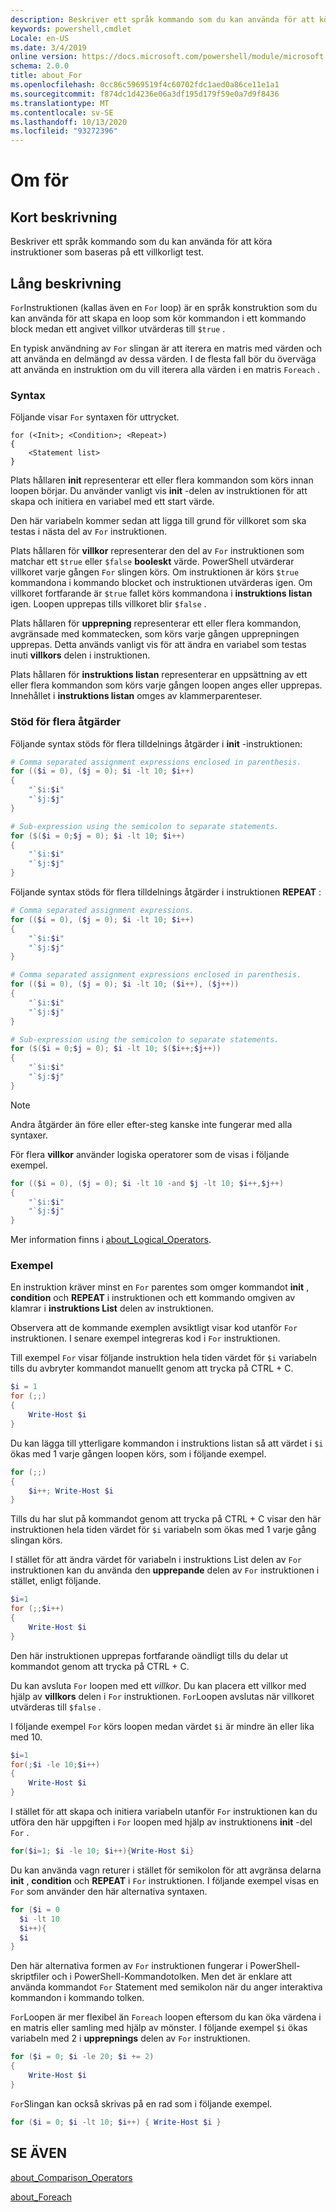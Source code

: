```yaml
---
description: Beskriver ett språk kommando som du kan använda för att köra instruktioner som baseras på ett villkorligt test.
keywords: powershell,cmdlet
Locale: en-US
ms.date: 3/4/2019
online version: https://docs.microsoft.com/powershell/module/microsoft.powershell.core/about/about_for?view=powershell-7&WT.mc_id=ps-gethelp
schema: 2.0.0
title: about_For
ms.openlocfilehash: 0cc86c5969519f4c60702fdc1aed0a86ce11e1a1
ms.sourcegitcommit: f874dc1d4236e06a3df195d179f59e0a7d9f8436
ms.translationtype: MT
ms.contentlocale: sv-SE
ms.lasthandoff: 10/13/2020
ms.locfileid: "93272396"
---
```

# <a name="about-for"></a>Om för

## <a name="short-description"></a>Kort beskrivning
Beskriver ett språk kommando som du kan använda för att köra instruktioner som baseras på ett villkorligt test.

## <a name="long-description"></a>Lång beskrivning

`For`Instruktionen (kallas även en `For` loop) är en språk konstruktion som du kan använda för att skapa en loop som kör kommandon i ett kommando block medan ett angivet villkor utvärderas till `$true` .

En typisk användning av `For` slingan är att iterera en matris med värden och att använda en delmängd av dessa värden. I de flesta fall bör du överväga att använda en instruktion om du vill iterera alla värden i en matris `Foreach` .

### <a name="syntax"></a>Syntax

Följande visar `For` syntaxen för uttrycket.

```
for (<Init>; <Condition>; <Repeat>)
{
    <Statement list>
}
```

Plats hållaren **init** representerar ett eller flera kommandon som körs innan loopen börjar. Du använder vanligt vis **init** -delen av instruktionen för att skapa och initiera en variabel med ett start värde.

Den här variabeln kommer sedan att ligga till grund för villkoret som ska testas i nästa del av `For` instruktionen.

Plats hållaren för **villkor** representerar den del av `For` instruktionen som matchar ett `$true` eller `$false` **booleskt** värde. PowerShell utvärderar villkoret varje gången `For` slingen körs. Om instruktionen är körs `$true` kommandona i kommando blocket och instruktionen utvärderas igen. Om villkoret fortfarande är `$true` fallet körs kommandona i **instruktions listan** igen. Loopen upprepas tills villkoret blir `$false` .

Plats hållaren för **upprepning** representerar ett eller flera kommandon, avgränsade med kommatecken, som körs varje gången upprepningen upprepas. Detta används vanligt vis för att ändra en variabel som testas inuti **villkors** delen i instruktionen.

Plats hållaren för **instruktions listan** representerar en uppsättning av ett eller flera kommandon som körs varje gången loopen anges eller upprepas. Innehållet i **instruktions listan** omges av klammerparenteser.

### <a name="support-for-multiple-operations"></a>Stöd för flera åtgärder

Följande syntax stöds för flera tilldelnings åtgärder i **init** -instruktionen:

```powershell
# Comma separated assignment expressions enclosed in parenthesis.
for (($i = 0), ($j = 0); $i -lt 10; $i++)
{
    "`$i:$i"
    "`$j:$j"
}

# Sub-expression using the semicolon to separate statements.
for ($($i = 0;$j = 0); $i -lt 10; $i++)
{
    "`$i:$i"
    "`$j:$j"
}
```

Följande syntax stöds för flera tilldelnings åtgärder i instruktionen **REPEAT** :

```powershell
# Comma separated assignment expressions.
for (($i = 0), ($j = 0); $i -lt 10; $i++)
{
    "`$i:$i"
    "`$j:$j"
}

# Comma separated assignment expressions enclosed in parenthesis.
for (($i = 0), ($j = 0); $i -lt 10; ($i++), ($j++))
{
    "`$i:$i"
    "`$j:$j"
}

# Sub-expression using the semicolon to separate statements.
for ($($i = 0;$j = 0); $i -lt 10; $($i++;$j++))
{
    "`$i:$i"
    "`$j:$j"
}
```

> [!NOTE]
> Andra åtgärder än före eller efter-steg kanske inte fungerar med alla syntaxer.

För flera **villkor** använder logiska operatorer som de visas i följande exempel.

```powershell
for (($i = 0), ($j = 0); $i -lt 10 -and $j -lt 10; $i++,$j++)
{
    "`$i:$i"
    "`$j:$j"
}
```

Mer information finns i [about_Logical_Operators](about_Logical_Operators.md).

### <a name="examples"></a>Exempel

En instruktion kräver minst en `For` parentes som omger kommandot **init** , **condition** och **REPEAT** i instruktionen och ett kommando omgiven av klamrar i **instruktions List** delen av instruktionen.

Observera att de kommande exemplen avsiktligt visar kod utanför `For` instruktionen. I senare exempel integreras kod i `For` instruktionen.

Till exempel `For` visar följande instruktion hela tiden värdet för `$i` variabeln tills du avbryter kommandot manuellt genom att trycka på CTRL + C.

```powershell
$i = 1
for (;;)
{
    Write-Host $i
}
```

Du kan lägga till ytterligare kommandon i instruktions listan så att värdet i `$i` ökas med 1 varje gången loopen körs, som i följande exempel.

```powershell
for (;;)
{
    $i++; Write-Host $i
}
```

Tills du har slut på kommandot genom att trycka på CTRL + C visar den här instruktionen hela tiden värdet för `$i` variabeln som ökas med 1 varje gång slingan körs.

I stället för att ändra värdet för variabeln i instruktions List delen av `For` instruktionen kan du använda den **upprepande** delen av `For` instruktionen i stället, enligt följande.

```powershell
$i=1
for (;;$i++)
{
    Write-Host $i
}
```

Den här instruktionen upprepas fortfarande oändligt tills du delar ut kommandot genom att trycka på CTRL + C.

Du kan avsluta `For` loopen med ett *villkor*. Du kan placera ett villkor med hjälp av **villkors** delen i `For` instruktionen. `For`Loopen avslutas när villkoret utvärderas till `$false` .

I följande exempel `For` körs loopen medan värdet `$i` är mindre än eller lika med 10.

```powershell
$i=1
for(;$i -le 10;$i++)
{
    Write-Host $i
}
```

I stället för att skapa och initiera variabeln utanför `For` instruktionen kan du utföra den här uppgiften i `For` loopen med hjälp av instruktionens **init** -del `For` .

```powershell
for($i=1; $i -le 10; $i++){Write-Host $i}
```

Du kan använda vagn returer i stället för semikolon för att avgränsa delarna **init** , **condition** och **REPEAT** i `For` instruktionen. I följande exempel visas en `For` som använder den här alternativa syntaxen.

```powershell
for ($i = 0
  $i -lt 10
  $i++){
  $i
}
```

Den här alternativa formen av `For` instruktionen fungerar i PowerShell-skriptfiler och i PowerShell-Kommandotolken. Men det är enklare att använda kommandot `For` Statement med semikolon när du anger interaktiva kommandon i kommando tolken.

`For`Loopen är mer flexibel än `Foreach` loopen eftersom du kan öka värdena i en matris eller samling med hjälp av mönster. I följande exempel `$i` ökas variabeln med 2 i **upprepnings** delen av `For` instruktionen.

```powershell
for ($i = 0; $i -le 20; $i += 2)
{
    Write-Host $i
}
```

`For`Slingan kan också skrivas på en rad som i följande exempel.

```powershell
for ($i = 0; $i -lt 10; $i++) { Write-Host $i }
```

## <a name="see-also"></a>SE ÄVEN

[about_Comparison_Operators](about_Comparison_Operators.md)

[about_Foreach](about_Foreach.md)
